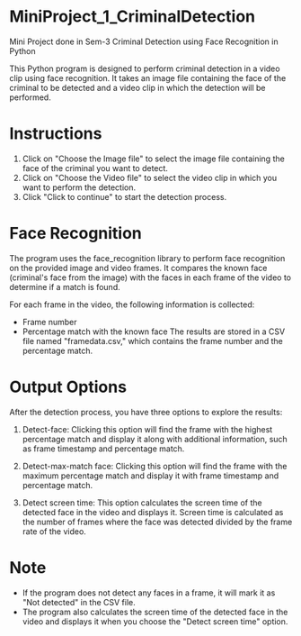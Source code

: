 # MiniProject_1_CriminalDetection
Mini Project done in Sem-3 Criminal Detection using Face Recognition in Python

This Python program is designed to perform criminal detection in a video clip using face recognition. It takes an image file containing the face of the criminal to be detected and a video clip in which the detection will be performed.

# Instructions
1. Click on "Choose the Image file" to select the image file containing the face of the criminal you want to detect.
2. Click on "Choose the Video file" to select the video clip in which you want to perform the detection.
3. Click "Click to continue" to start the detection process.

# Face Recognition
The program uses the face_recognition library to perform face recognition on the provided image and video frames. It compares the known face (criminal's face from the image) with the faces in each frame of the video to determine if a match is found.

For each frame in the video, the following information is collected:

* Frame number
* Percentage match with the known face
The results are stored in a CSV file named "framedata.csv," which contains the frame number and the percentage match.

# Output Options
After the detection process, you have three options to explore the results:

1. Detect-face: Clicking this option will find the frame with the highest percentage match and display it along with additional information, such as frame timestamp and percentage match.

2. Detect-max-match face: Clicking this option will find the frame with the maximum percentage match and display it with frame timestamp and percentage match.

3. Detect screen time: This option calculates the screen time of the detected face in the video and displays it. Screen time is calculated as the number of frames where the face was detected divided by the frame rate of the video.

# Note
* If the program does not detect any faces in a frame, it will mark it as "Not detected" in the CSV file.
* The program also calculates the screen time of the detected face in the video and displays it when you choose the "Detect screen time" option.
